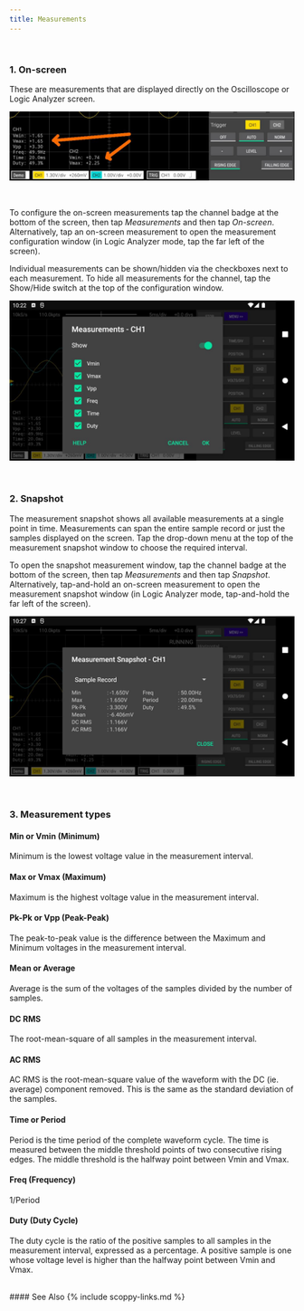 ```yaml
---
title: Measurements
---
```


<br>

### 1. On-screen

These are measurements that are displayed directly on the Oscilloscope or Logic Analyzer screen.

![On-screen measurements](images/on-screen-measurements.jpg)

<br>

To configure the on-screen measurements tap the channel badge at the bottom of the screen, then tap _Measurements_ and then tap _On-screen_.
Alternatively, tap an on-screen measurement to open the measurement configuration window (in Logic Analyzer mode, tap the far left of the screen).   

Individual measurements can be shown/hidden via the checkboxes next to each measurement. To hide all measurements for the
channel, tap the Show/Hide switch at the top of the configuration window.

![On-screen measurements configuration](images/on-screen-measurements-dialog.jpg)

<br>

### 2. Snapshot

The measurement snapshot shows all available measurements at a single point in time. Measurements can span the entire
sample record or just the samples displayed on the screen. Tap the drop-down menu at the top of the measurement snapshot window to
choose the required interval. 

To open the snapshot measurement window, tap the channel badge at the bottom of the screen, 
then tap _Measurements_ and then tap _Snapshot_.
Alternatively, tap-and-hold an on-screen measurement to open the measurement snapshot window (in Logic Analyzer mode, tap-and-hold
the far left of the screen).

![Measurements snapshot](images/measurements-snapshot.jpg)

<br>

### 3. Measurement types

#### Min or Vmin (Minimum)
Minimum is the lowest voltage value in the measurement interval.

#### Max or Vmax (Maximum)
Maximum is the highest voltage value in the measurement interval.

#### Pk-Pk or Vpp (Peak-Peak)
The peak-to-peak value is the difference between the Maximum and Minimum voltages in the measurement interval.

#### Mean or Average
Average is the sum of the voltages of the samples divided by the number of samples.

#### DC RMS
The root-mean-square of all samples in the measurement interval.

#### AC RMS
AC RMS is the root-mean-square value of the waveform with the DC (ie. average) component removed.
This is the same as the standard deviation of the samples.

#### Time or Period
Period is the time period of the complete waveform cycle. The time is measured
between the middle threshold points of two consecutive rising edges. The middle threshold is
the halfway point between Vmin and Vmax.

#### Freq (Frequency)
1/Period

#### Duty (Duty Cycle)
The duty cycle is the ratio of the positive samples to all samples in the measurement interval, expressed as a percentage.
A positive sample is one whose voltage level is higher than the halfway point between Vmin and Vmax.

<br>
#### See Also
{% include scoppy-links.md %}
